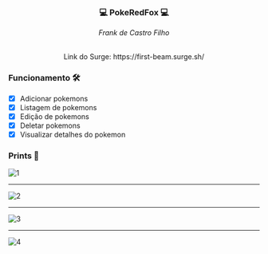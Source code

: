 ### <p align="center">💻 PokeRedFox 💻</p>

<div align="center" margin-bottom="10px">
  <i>Frank de Castro Filho</i>
</div> 
&nbsp
<p align="center">Link do Surge: https://first-beam.surge.sh/</p>

### Funcionamento 🛠

- [x] Adicionar pokemons
- [x] Listagem de pokemons
- [x] Edição de pokemons
- [x] Deletar pokemons
- [x] Visualizar detalhes do pokemon

### Prints 🎨
![1](https://user-images.githubusercontent.com/17735492/126024325-91d7da11-f473-4c8b-9781-3fdd7dc233fe.png)

***

![2](https://user-images.githubusercontent.com/17735492/126024337-4174162a-ff62-4e10-bb24-49ee7cebb160.png)

***

![3](https://user-images.githubusercontent.com/17735492/126024343-846a4286-df20-4737-925c-9e1a18e72714.png)

***

![4](https://user-images.githubusercontent.com/17735492/126024371-e3103e27-5897-4090-9974-f1fddcd3bef8.png)
